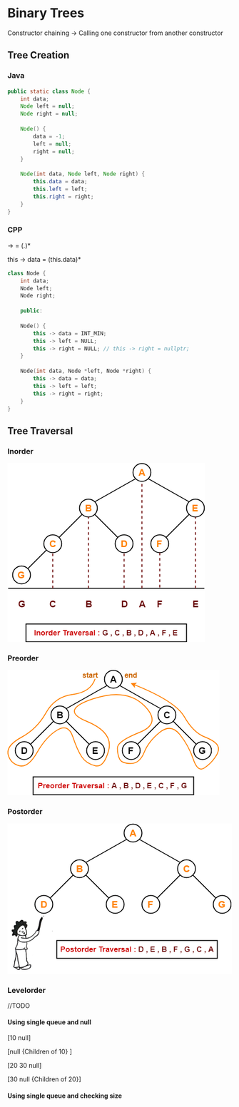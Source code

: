 # Binary Trees

Constructor chaining -> Calling one constructor from another constructor  

## Tree Creation

### Java

```java
public static class Node {
    int data;  
    Node left = null;
    Node right = null;

    Node() {
        data = -1;
        left = null;
        right = null;
    }

    Node(int data, Node left, Node right) {  
        this.data = data;
        this.left = left;
        this.right = right;
    }
}  
```

### CPP

-> = (.)*

this -> data = (this.data)*

```CPP
class Node {
    int data;  
    Node left;
    Node right;

    public:

    Node() {
        this -> data = INT_MIN;
        this -> left = NULL;
        this -> right = NULL; // this -> right = nullptr;
    }

    Node(int data, Node *left, Node *right) {  
        this -> data = data;
        this -> left = left;
        this -> right = right;
    }
}  
```

## Tree Traversal

### Inorder

![Inorder](../res/inorder.png)

### Preorder

![Preorder](../res/preorder.png "Preorder")

### Postorder

![Postorder](../res/postorder.png)

### Levelorder

//TODO

#### Using single queue and null

[10 null]

[null {Children of 10} ]

[20 30 null]

[30 null {Children of 20}]

#### Using single queue and checking size
